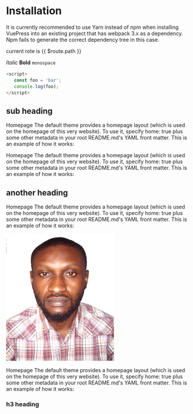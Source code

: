 # Installation



It is currently recommended to use Yarn instead of npm when installing VuePress into an existing project that has webpack 3.x as a dependency. Npm fails to generate the correct dependency tree in this case.

current rote is {{ $route.path }}

*Italic* **Bold**  `monospace`
 ```js 
 <script>
    const foo = 'bar';
    console.log(foo);
 </script>

 ```

 ## sub heading

 Homepage
The default theme provides a homepage layout (which is used on the homepage of this very website). To use it, specify home: true plus some other metadata in your root README.md's YAML front matter. This is an example of how it works:

Homepage
The default theme provides a homepage layout (which is used on the homepage of this very website). To use it, specify home: true plus some other metadata in your root README.md's YAML front matter. This is an example of how it works:

## another heading

Homepage
The default theme provides a homepage layout (which is used on the homepage of this very website). To use it, specify home: true plus some other metadata in your root README.md's YAML front matter. This is an example of how it works:

![An Image](./passport.jpg)

Homepage
The default theme provides a homepage layout (which is used on the homepage of this very website). To use it, specify home: true plus some other metadata in your root README.md's YAML front matter. This is an example of how it works:

### h3 heading


